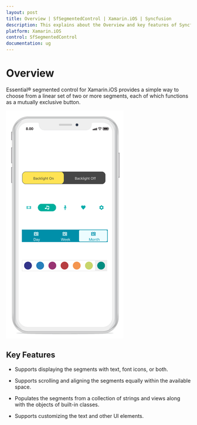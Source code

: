 ```yaml
---
layout: post
title: Overview | SfSegmentedControl | Xamarin.iOS | Syncfusion
description: This explains about the Overview and key features of Syncfusion Essential Xamarin.iOS Segmented control.
platform: Xamarin.iOS
control: SfSegmentedControl
documentation: ug
---
```


# Overview

Essential® segmented control for Xamarin.iOS provides a simple way to choose from a linear set of two or more segments, each of which functions as a mutually exclusive button.

![SegmentedControl overview in Xamarin.iOS](images/Overview/SegmentedControlOverview.png)

## Key Features

* Supports displaying the segments with text, font icons, or both.

* Supports scrolling and aligning the segments equally within the available space.

* Populates the segments from a collection of strings and views along with the objects of built-in classes.

* Supports customizing the text and other UI elements.
